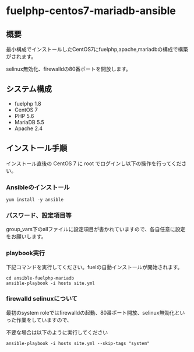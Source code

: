 # fuelphp-centos7-mariadb-ansible　　

## 概要 

最小構成でインストールしたCentOS7にfuelphp,apache,mariadbの構成で構築がされます。

selinux無効化、firewalldの80番ポートを開放します。


## システム構成

* fuelphp 1.8
* CentOS 7
* PHP 5.6
* MariaDB 5.5
* Apache 2.4


## インストール手順

インストール直後の CentOS 7 に root でログインし以下の操作を行ってください。


### Ansibleのインストール

```
yum install -y ansible 
```

### パスワード、設定項目等

group_vars下のallファイルに設定項目が書かれていますので、各自任意に設定をお願いします。

### playbook実行

下記コマンドを実行してください。fuelの自動インストールが開始されます。

```
cd ansible-fuelphp-mariadb
ansible-playbook -i hosts site.yml
```

### firewalld selinuxについて

最初のsystem roleではfirewalldの起動、80番ポート開放、selinux無効化といった作業をしていますので、

不要な場合は以下のように実行してください

```
ansible-playbook -i hosts site.yml --skip-tags "system"
```

